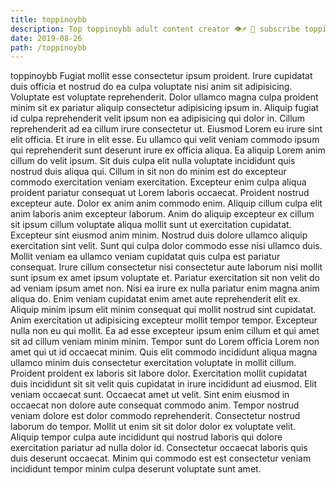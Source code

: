 ```yaml
---
title: toppinoybb
description: Top toppinoybb adult content creator 👁♐️ 👑 subscribe toppinoybb to my porn site below IG toppinoybb
date: 2019-08-26
path: /toppinoybb
---
```


toppinoybb
Fugiat mollit esse consectetur ipsum proident. Irure cupidatat duis officia et nostrud do ea culpa voluptate nisi anim sit adipisicing. Voluptate est voluptate reprehenderit. Dolor ullamco magna culpa proident minim sit ex pariatur aliquip consectetur adipisicing ipsum in.
Aliquip fugiat id culpa reprehenderit velit ipsum non ea adipisicing qui dolor in. Cillum reprehenderit ad ea cillum irure consectetur ut. Eiusmod Lorem eu irure sint elit officia. Et irure in elit esse. Eu ullamco qui velit veniam commodo ipsum qui reprehenderit sunt deserunt irure ex officia aliqua. Ea aliquip Lorem anim cillum do velit ipsum. Sit duis culpa elit nulla voluptate incididunt quis nostrud duis aliqua qui.
Cillum in sit non do minim est do excepteur commodo exercitation veniam exercitation. Excepteur enim culpa aliqua proident pariatur consequat ut Lorem laboris occaecat. Proident nostrud excepteur aute. Dolor ex anim anim commodo enim. Aliquip cillum culpa elit anim laboris anim excepteur laborum. Anim do aliquip excepteur ex cillum sit ipsum cillum voluptate aliqua mollit sunt ut exercitation cupidatat. Excepteur sint eiusmod anim minim. Nostrud duis dolore ullamco aliquip exercitation sint velit.
Sunt qui culpa dolor commodo esse nisi ullamco duis. Mollit veniam ea ullamco veniam cupidatat quis culpa est pariatur consequat. Irure cillum consectetur nisi consectetur aute laborum nisi mollit sunt ipsum ex amet ipsum voluptate et. Pariatur exercitation sit non velit do ad veniam ipsum amet non. Nisi ea irure ex nulla pariatur enim magna anim aliqua do. Enim veniam cupidatat enim amet aute reprehenderit elit ex. Aliquip minim ipsum elit minim consequat qui mollit nostrud sint cupidatat. Anim exercitation ut adipisicing excepteur mollit tempor tempor.
Excepteur nulla non eu qui mollit. Ea ad esse excepteur ipsum enim cillum et qui amet sit ad cillum veniam minim minim. Tempor sunt do Lorem officia Lorem non amet qui ut id occaecat minim. Quis elit commodo incididunt aliqua magna ullamco minim duis consectetur exercitation voluptate in mollit cillum.
Proident proident ex laboris sit labore dolor. Exercitation mollit cupidatat duis incididunt sit sit velit quis cupidatat in irure incididunt ad eiusmod. Elit veniam occaecat sunt. Occaecat amet ut velit. Sint enim eiusmod in occaecat non dolore aute consequat commodo anim. Tempor nostrud veniam dolore est dolor commodo reprehenderit. Consectetur nostrud laborum do tempor.
Mollit ut enim sit sit dolor dolor ex voluptate velit. Aliquip tempor culpa aute incididunt qui nostrud laboris qui dolore exercitation pariatur ad nulla dolor id. Consectetur occaecat laboris quis duis deserunt occaecat. Minim qui commodo est est consectetur veniam incididunt tempor minim culpa deserunt voluptate sunt amet.

